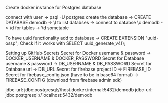 Create docker instance for Postgres database

connect with user -> psql -U postgres
create the database -> CREATE DATABASE demodb
-> \l to list databses
-> connect to databse \c demodb
-> \d for tables
-> \d sometable

To have uuid functionality add to database -> CREATE EXTENSION "uuid-ossp";
Check if it works with SELECT uuid_generate_v4();

Setting up GitHub Secrets
Secret for Docker username & password -> DOCKER_USERNAME & DOCKER_PASSWORD
Secret for Database username & password -> DB_USERNAME & DB_PASSWORD
Secret for Database url -> DB_URL
Secret for firebase project ID -> FIREBASE_ID
Secret for firebase_config.json (have to be in base64 format) -> FIREBASE_CONFIG (download from firebase admin sdk)

jdbc-url: jdbc:postgresql://host.docker.internal:5432/demodb
jdbc-url: jdbc:postgresql://localhost:5432/demodb

